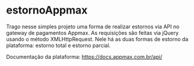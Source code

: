 # estornoAppmax

Trago nesse simples projeto uma forma de realizar estornos via API no gateway de pagamentos Appmax.
As requisições são feitas via jQuery usando o método XMLHttpRequest.
Nele há as duas formas de estorno da plataforma: estorno total e estorno parcial.

Documentação da plataforma:
https://docs.appmax.com.br/api/
